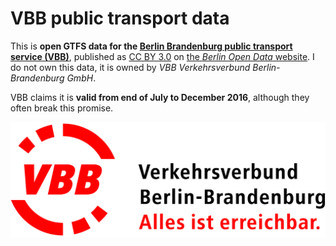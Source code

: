 # VBB public transport data

This is **open GTFS data for the [Berlin Brandenburg public transport service (VBB)](http://www.vbb.de/)**, published as [CC BY 3.0](https://creativecommons.org/licenses/by/3.0/) on [the *Berlin Open Data* website](http://daten.berlin.de/datensaetze/vbb-fahrplandaten-dezember-2015-bis-dezember-2016). I do not own this data, it is owned by *VBB Verkehrsverbund Berlin-Brandenburg GmbH*.

VBB claims it is **valid from end of July to December 2016**, although they often break this promise.

![VBB Verkehrsverbund Berlin-Brandenburg GmbH](vbb-logo.jpg)
